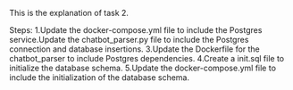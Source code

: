 This is the explanation of task 2.

Steps:
1.Update the docker-compose.yml file to include the Postgres service.Update the chatbot_parser.py file to include the Postgres connection and database insertions.
3.Update the Dockerfile for the chatbot_parser to include Postgres dependencies.
4.Create a init.sql file to initialize the database schema.
5.Update the docker-compose.yml file to include the initialization of the database schema.
